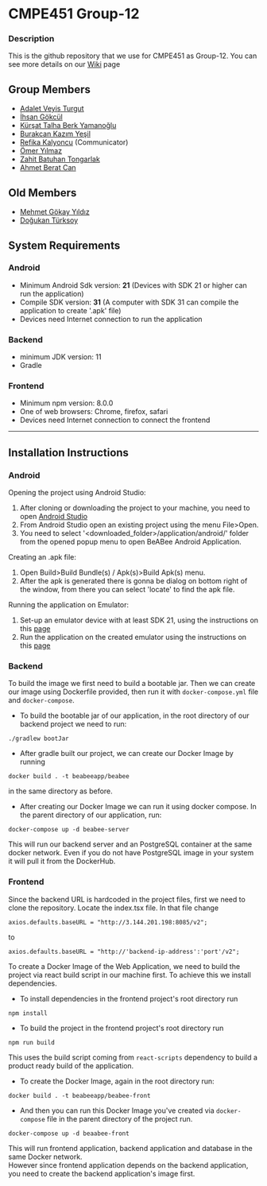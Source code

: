 # CMPE451 Group-12
### Description

This is the github repository that we use for CMPE451 as Group-12. You can see more details on our [Wiki](https://github.com/bounswe/2021SpringGroup12/wiki) page

## Group Members
* [Adalet Veyis Turgut](https://github.com/bounswe/2021SpringGroup12/wiki/Adalet-Veyis-Turgut)
* [İhsan Gökcül](https://github.com/bounswe/2021SpringGroup12/wiki/%C4%B0hsan-G%C3%B6kc%C3%BCl)
* [Kürşat Talha Berk Yamanoğlu](https://github.com/bounswe/2021SpringGroup12/wiki/K%C3%BCr%C5%9Fat-Talha-Berk-Yamano%C4%9Flu)
* [Burakcan Kazım Yeşil](https://github.com/bounswe/2021SpringGroup12/wiki/Burakcan-Kazım-Yeşil)
* [Refika Kalyoncu](https://github.com/bounswe/2021SpringGroup12/wiki/Refika-Kalyoncu) (Communicator)
* [Ömer Yılmaz](https://github.com/bounswe/2021SpringGroup12/wiki/%C3%96mer-Y%C4%B1lmaz)
* [Zahit Batuhan Tongarlak](https://github.com/bounswe/2021SpringGroup12/wiki/Batuhan-Tongarlak)
* [Ahmet Berat Can](https://github.com/bounswe/2021SpringGroup12/wiki/Ahmet-Berat-Can)

## Old Members
* [Mehmet Gökay Yıldız](https://github.com/bounswe/2021SpringGroup12/wiki/Mehmet-G%C3%B6kay-Y%C4%B1ld%C4%B1z)
* [Doğukan Türksoy](https://github.com/bounswe/2021SpringGroup12/wiki/Doğukan-Türksoy)</del>


## System Requirements

###  Android

- Minimum Android Sdk version: **21** (Devices with SDK 21 or higher can run the application)
- Compile SDK version: **31** (A computer with SDK 31 can compile the application to create '.apk' file)
- Devices need Internet connection to run the application

###  Backend

- minimum JDK version: 11
- Gradle

###  Frontend

- Minimum npm version: 8.0.0
- One of web browsers: Chrome, firefox, safari
- Devices need Internet connection to connect the frontend

***

## Installation Instructions

###  Android 
Opening the project using Android Studio:

1) After cloning or downloading the project to your machine, you need to open [Android Studio](https://developer.android.com/studio)
2) From Android Studio open an existing project using the menu File>Open. 
3) You need to select '<downloaded_folder>/application/android/' folder from the opened popup menu to open BeABee Android Application.

Creating an .apk file:

1) Open Build>Build Bundle(s) / Apk(s)>Build Apk(s) menu.
2) After the apk is generated there is gonna be dialog on bottom right of the window, from there you can select 'locate' to find the apk file.

Running the application on Emulator:

1) Set-up an emulator device with at least SDK 21, using the instructions on this [page](https://developer.android.com/studio/run/managing-avds)
2) Run the application on the created emulator using the instructions on this [page](https://developer.android.com/studio/run/emulator#runningapp)

###  Backend

To build the image we first need to build a bootable jar. Then we can create our image using Dockerfile provided, then run it with `docker-compose.yml` file and `docker-compose`.

- To build the bootable jar of our application, in the root directory of our backend project we need to run:
```
./gradlew bootJar
```

- After gradle built our project, we can create our Docker Image by running
```
docker build . -t beabeeapp/beabee
```
in the same directory as before.

- After creating our Docker Image we can run it using docker compose. In the parent directory of our application, run:
```
docker-compose up -d beabee-server
```
This will run our backend server and an PostgreSQL container at the same docker network. Even if you do not have PostgreSQL image in your system it will pull it from the DockerHub.

###  Frontend

Since the backend URL is hardcoded in the project files, first we need to clone the repository. Locate the index.tsx file. In that file change 

```
axios.defaults.baseURL = "http://3.144.201.198:8085/v2";
```
to
```
axios.defaults.baseURL = "http://'backend-ip-address':'port'/v2";
```

To create a Docker Image of the Web Application, we need to build the project via react build script in our machine first. To achieve this we install dependencies.

- To install dependencies in the frontend project's root directory run 
```
npm install
```

- To build the project in the frontend project's root directory run
```
npm run build
```
This uses the build script coming from `react-scripts` dependency to build a product ready build of the application.

- To create the Docker Image, again in the root directory run:
```
docker build . -t beabeeapp/beabee-front
```

- And then you can run this Docker Image you've created via `docker-compose` file in the parent directory of the project run.
```
docker-compose up -d beaabee-front
```
This will run frontend application, backend application and database in the same Docker network.<br />
However since frontend application depends on the backend application, you need to create the backend application's image first. 
